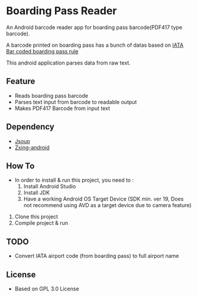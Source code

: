 # Boarding Pass Reader

An Android barcode reader app for boarding pass barcode(PDF417 type barcode).

A barcode printed on boarding pass has a bunch of datas based on [IATA Bar coded boarding pass rule](http://www.iata.org/whatwedo/stb/Documents/BCBP_Implementation_Guidev4_Jun2009.pdf)

This android application parses data from raw text.


## Feature
- Reads boarding pass barcode
- Parses text input from barcode to readable output
- Makes PDF417 Barcode from input text

## Dependency
- [Jsoup](https://jsoup.org)
- [Zxing-android](https://github.com/zxing/zxing)

## How To 
- In order to install & run this project, you need to :
	1. Install Android Studio
	2. Install JDK
	3. Have a working Android OS Target Device (SDK min. ver 19, Does not recommend using AVD as a target device due to camera feature)
1. Clone this project 
2. Compile project & run

## TODO
- Convert IATA airport code (from boarding pass) to full airport name

## License
- Based on GPL 3.0 License